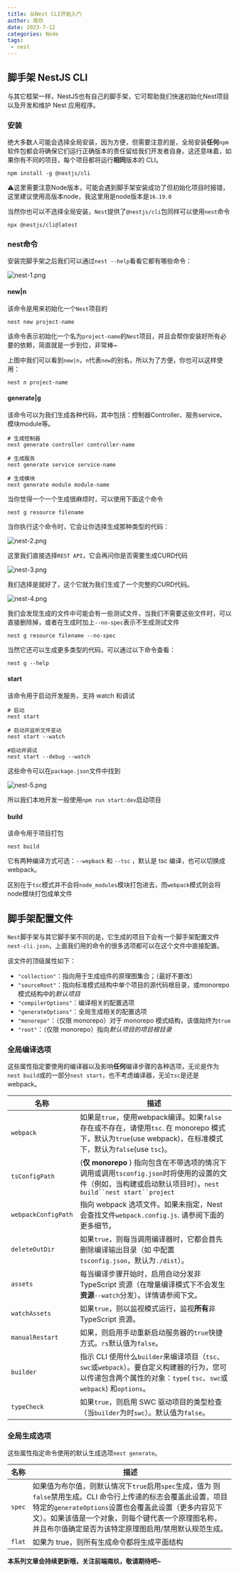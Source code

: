 ```yaml
---
title: 从Nest CLI开始入门
author: 南玖
date: 2023-7-12
categories: Node
tags:
 - nest
---
```



## 脚手架 NestJS CLI

与其它框架一样，NestJS也有自己的脚手架，它可帮助我们快速初始化Nest项目以及开发和维护 Nest 应用程序。

### 安装

绝大多数人可能会选择全局安装，因为方便，但需要注意的是，全局安装**任何**`npm`软件包都会将确保它们运行正确版本的责任留给我们开发者自身。这还意味着，如果你有不同的项目，每个项目都将运行**相同**版本的 CLI。

```shell
npm install -g @nestjs/cli
```

⚠️这里需要注意Node版本，可能会遇到脚手架安装成功了但初始化项目时报错，这里建议使用高版本node，我这里用是node版本是`16.19.0`

当然你也可以不选择全局安装，`Nest`提供了`@nestjs/cli`包同样可以使用`nest`命令

```shell
npx @nestjs/cli@latest
```

### nest命令

安装完脚手架之后我们可以通过`nest --help`看看它都有哪些命令：


![nest-1.png](https://p1-juejin.byteimg.com/tos-cn-i-k3u1fbpfcp/dded2b07a5044603956b9e43fc84aa1f~tplv-k3u1fbpfcp-watermark.image)

#### new|n

该命令是用来初始化一个`Nest`项目的

```shell
nest new project-name
```

该命令表示初始化一个名为`project-name`的`Nest`项目，并且会帮你安装好所有必要的依赖，简直就是一步到位，非常棒\~

上图中我们可以看到`new|n`，`n`代表`new`的别名，所以为了方便，你也可以这样使用：

```shell
nest n project-name
```

#### generate|g

该命令可以为我们生成各种代码，其中包括：控制器Controller、服务service、模块module等。

```shell
# 生成控制器
nest generate controller controller-name

# 生成服务
nest generate service service-name

# 生成模块
nest generate module module-name
```

当你觉得一个一个生成很麻烦时，可以使用下面这个命令

```shell
nest g resource filename
```

当你执行这个命令时，它会让你选择生成那种类型的代码：


![nest-2.png](https://p3-juejin.byteimg.com/tos-cn-i-k3u1fbpfcp/f0dd833c2d0d4d0198a8778cad04b129~tplv-k3u1fbpfcp-watermark.image?)

这里我们直接选择`REST API`，它会再问你是否需要生成CURD代码

![nest-3.png](https://p3-juejin.byteimg.com/tos-cn-i-k3u1fbpfcp/7a0b263f237f4d438cd8a372bae45a05~tplv-k3u1fbpfcp-watermark.image?)

我们选择是就好了，这个它就为我们生成了一个完整的CURD代码。


![nest-4.png](https://p3-juejin.byteimg.com/tos-cn-i-k3u1fbpfcp/a346ad21a7ba41b2b63336c7fa957928~tplv-k3u1fbpfcp-watermark.image?)

我们会发现生成的文件中可能会有一些测试文件，当我们不需要这些文件时，可以直接删除掉，或者在生成时加上`--no-spec`表示不生成测试文件

```shell
nest g resource filename --no-spec
```

当然它还可以生成更多类型的代码，可以通过以下命令查看：

```shell
nest g --help
```

#### start

该命令用于启动开发服务，支持 watch 和调试

```shell
# 启动
nest start

# 启动并监听文件变动
nest start --watch

#启动并调试
nest start --debug --watch
```

这些命令可以在`package.json`文件中找到


![nest-5.png](https://p9-juejin.byteimg.com/tos-cn-i-k3u1fbpfcp/f7e743abaed149a690f8df766ec6703b~tplv-k3u1fbpfcp-watermark.image?)

所以我们本地开发一般使用`npm run start:dev`启动项目

#### build

该命令用于项目打包

```shell
nest build
```

它有两种编译方式可选：`--wepback` 和 `--tsc` ，默认是 tsc 编译，也可以切换成 webpack。

区别在于`tsc`模式并不会将`node_modules`模块打包进去，而`webpack`模式则会将node模块打包成单文件

## 脚手架配置文件

`Nest`脚手架与其它脚手架不同的是，它生成的项目下会有一个脚手架配置文件`nest-cli.json`，上面我们用的命令的很多选项都可以在这个文件中直接配置。

该文件的顶级属性如下：

*   `"collection"`：指向用于生成组件的原理图集合；（最好不要改）
*   `"sourceRoot"`：指向标准模式结构中单个项目的源代码根目录，或monorepo 模式结构中的*默认项目*
*   `"compilerOptions"`：编译相关的配置选项
*   `"generateOptions"`：全局生成相关的配置选项
*   `"monorepo"`：（仅限 monorepo）对于 monorepo 模式结构，该值始终为`true`
*   `"root"`：（仅限 monorepo）指向*默认项目的项目根目录*

### 全局编译选项

这些属性指定要使用的编译器以及影响**任何**编译步骤的各种选项，无论是作为`nest build`或的一部分`nest start`，也不考虑编译器，无论`tsc`是还是 webpack。

| 名称                  | 描述                                                                                                                    |
| ------------------- | --------------------------------------------------------------------------------------------------------------------- |
| `webpack`           | 如果是`true`，使用webpack编译。如果`false`存在或不存在，请使用`tsc`. 在 monorepo 模式下，默认为`true`(use webpack)，在标准模式下，默认为`false`(use `tsc`)。   |
| `tsConfigPath`      | (**仅 monorepo** ) 指向包含在不带选项的情况下调用或调用`tsconfig.json`时将使用的设置的文件（例如，当构建或启动默认项目时）。`nest build``nest start``project`       |
| `webpackConfigPath` | 指向 webpack 选项文件。如果未指定，Nest 会查找文件`webpack.config.js`. 请参阅下面的更多细节。                                                      |
| `deleteOutDir`      | 如果`true`，则每当调用编译器时，它都会首先删除编译输出目录（如 中配置`tsconfig.json`，默认为`./dist`）。                                                   |
| `assets`            | 每当编译步骤开始时，启用自动分发非 TypeScript 资源（在增量编译模式下不会发生**资源**`--watch`分发）。详情请参阅下文。                                               |
| `watchAssets`       | 如果`true`，则以监视模式运行，监视**所有**非 TypeScript 资源。                                                                            |
| `manualRestart`     | 如果，则启用手动重新启动服务器的`true`快捷方式。`rs`默认值为`false`。                                                                           |
| `builder`           | 指示 CLI 使用什么`builder`来编译项目（`tsc`、`swc`或`webpack`）。要自定义构建器的行为，您可以传递包含两个属性的对象：`type`( `tsc`、`swc`或`webpack`) 和`options`。 |
| `typeCheck`         | 如果`true`，则启用 SWC 驱动项目的类型检查（当`builder`为时`swc`）。默认值为`false`。                                                            |

### 全局生成选项

这些属性指定命令使用的默认生成选项`nest generate`。

| 名称     | 描述                                                                                                                                                               |
| ------ | ---------------------------------------------------------------------------------------------------------------------------------------------------------------- |
| `spec` | 如果值为布尔值，则默认情况下`true`启用`spec`生成，值为 则`false`禁用生成。CLI 命令行上传递的标志会覆盖此设置，项目特定的`generateOptions`设置也会覆盖此设置（更多内容见下文）。如果该值是一个对象，则每个键代表一个原理图名称，并且布尔值确定是否为该特定原理图启用/禁用默认规范生成。 |
| `flat` | 如果为 true，则所有生成命令都将生成平面结构                                                                                                                                         |

**本系列文章会持续更新哦，关注前端南玖，敬请期待吧~**